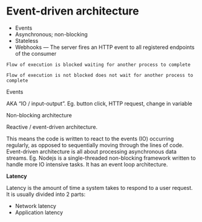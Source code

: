 # Event-driven architecture

* Events
* Asynchronous; non-blocking
* Stateless
* Webhooks — The server fires an HTTP event to all registered endpoints of the consumer

~~~admonish note title="Blocking"
Flow of execution is blocked waiting for another process to complete
~~~

~~~admonish note title="Non-blocking"
Flow of execution is not blocked does not wait for another process to complete
~~~

Events

AKA “IO / input-output”. Eg. button click, HTTP request, change in variable

Non-blocking architecture

Reactive / event-driven architecture.

This means the code is written to react to the events (IO) occurring regularly, as opposed to sequentially moving through the lines of code. Event-driven architecture is all about processing asynchronous data streams. Eg. Nodejs is a single-threaded non-blocking framework written to handle more IO intensive tasks. It has an event loop architecture.

**Latency**

Latency is the amount of time a system takes to respond to a user request. It is usually divided into 2 parts:

- Network latency
- Application latency
